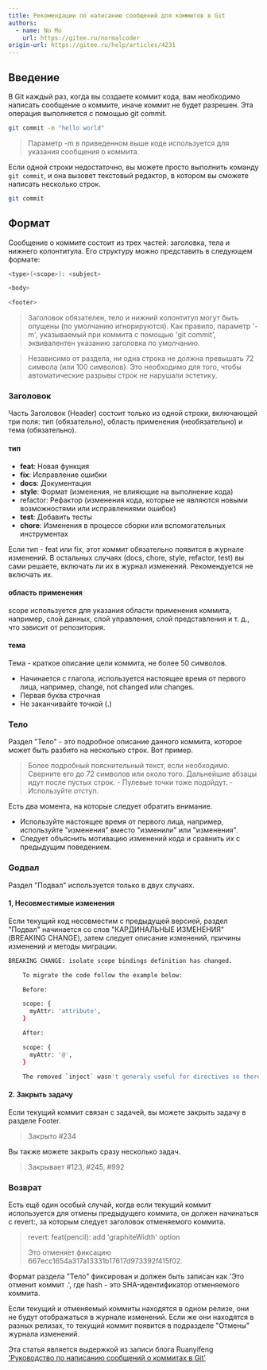 ```yaml
---
title: Рекомендации по написанию сообщений для коммитов в Git
authors:
  - name: No Mo
    url: https://gitee.ru/normalcoder
origin-url: https://gitee.ru/help/articles/4231
---
```


## Введение

В Git каждый раз, когда вы создаете коммит кода, вам необходимо написать сообщение о коммите, иначе коммит не будет разрешен. Эта операция выполняется с помощью git commit.

```bash
git commit -m "hello world"
```

> Параметр -m в приведенном выше коде используется для указания сообщения о коммита.

Если одной строки недостаточно, вы можете просто выполнить команду `git commit`, и она вызовет текстовый редактор, в котором вы сможете написать несколько строк.

```bash
git commit
```

## Формат

Сообщение о коммите состоит из трех частей: заголовка, тела и нижнего колонтитула. Его структуру можно представить в следующем формате:

```bash
<type>(<scope>): <subject>

<body>

<footer>
```

> Заголовок обязателен, тело и нижний колонтитул могут быть опущены (по умолчанию игнорируются). Как правило, параметр '-m', указываемый при коммита с помощью 'git commit', эквивалентен указанию заголовка по умолчанию.

> Независимо от раздела, ни одна строка не должна превышать 72 символа (или 100 символов). Это необходимо для того, чтобы автоматические разрывы строк не нарушали эстетику.

### Заголовок

Часть Заголовок (Header) состоит только из одной строки, включающей три поля: тип (обязательно), область применения (необязательно) и тема (обязательно).

#### тип

- **feat**: Новая функция
- **fix**: Исправление ошибки
- **docs**: Документация
- **style**: Формат (изменения, не влияющие на выполнение кода)
- refactor: Рефактор (изменения кода, которые не являются новыми возможностями или исправлениями ошибок)
- **test**: Добавить тесты
- **chore**: Изменения в процессе сборки или вспомогательных инструментах

Если тип - feat или fix, этот коммит обязательно появится в журнале изменений. В остальных случаях (docs, chore, style, refactor, test) вы сами решаете, включать ли их в журнал изменений. Рекомендуется не включать их.

#### область применения

scope используется для указания области применения коммита, например, слой данных, слой управления, слой представления и т. д., что зависит от репозитория.

#### тема

Тема - краткое описание цели коммита, не более 50 символов.

- Начинается с глагола, используется настоящее время от первого лица, например, change, not changed или changes.
- Первая буква строчная
- Не заканчивайте точкой (.)

### Тело

Раздел "Тело" - это подробное описание данного коммита, которое может быть разбито на несколько строк. Вот пример.

> Более подробный пояснительный текст, если необходимо. Сверните его до 72 символов или около того. Дальнейшие абзацы идут после пустых строк. - Пулевые точки тоже подойдут. - Используйте отступ.

Есть два момента, на которые следует обратить внимание.

- Используйте настоящее время от первого лица, например, используйте "изменения" вместо "изменили" или "изменения".
- Следует объяснить мотивацию изменений кода и сравнить их с предыдущим поведением.

### Gодвал

Раздел "Подвал" используется только в двух случаях.

#### 1, Несовместимые изменения

Если текущий код несовместим с предыдущей версией, раздел "Подвал" начинается со слов "КАРДИНАЛЬНЫЕ ИЗМЕНЕНИЯ" (BREAKING CHANGE), затем следует описание изменений, причины изменений и методы миграции.

```bash
BREAKING CHANGE: isolate scope bindings definition has changed.

    To migrate the code follow the example below:

    Before:

    scope: {
      myAttr: 'attribute',
    }

    After:

    scope: {
      myAttr: '@',
    }

    The removed `inject` wasn't generaly useful for directives so there should be no code using it.
```

#### 2. Закрыть задачу

Если текущий коммит связан с задачей, вы можете закрыть задачу в разделе Footer.

> Закрыто #234

Вы также можете закрыть сразу несколько задач.

> Закрывает #123, #245, #992

### Возврат

Есть ещё один особый случай, когда если текущий коммит используется для отмены предыдущего коммита, он должен начинаться с revert:, за которым следует заголовок отменяемого коммита.

> revert: feat(pencil): add 'graphiteWidth' option
>
> Это отменяет фиксацию 667ecc1654a317a13331b17617d973392f415f02.

Формат раздела "Тело" фиксирован и должен быть записан как 'Это отменит коммит <hash>.', где hash - это SHA-идентификатор отменяемого коммита.

Если текущий и отменяемый коммиты находятся в одном релизе, они не будут отображаться в журнале изменений. Если же они находятся в разных релизах, то текущий коммит появится в подразделе "Отмены" журнала изменений.

Эта статья является выдержкой из записи блога Ruanyifeng ['Руководство по написанию сообщений о коммитах в Git'](http://www.ruanyifeng.com/blog/2016/01/commit_message_change_log.html)